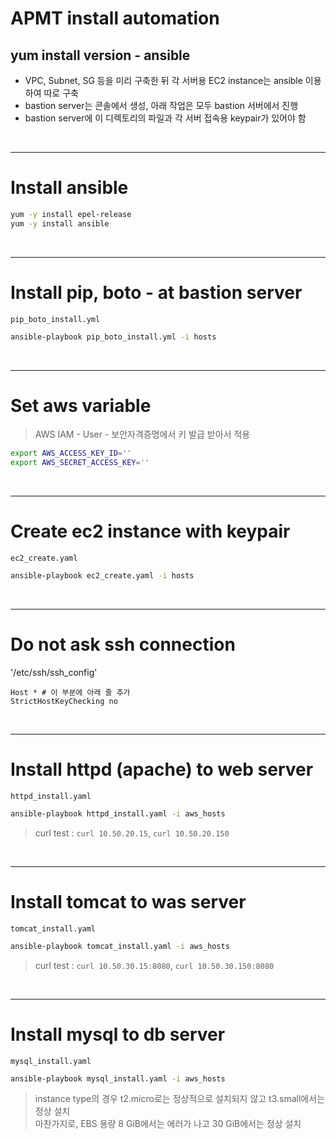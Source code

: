 # APMT install automation
## yum install version - ansible

- VPC, Subnet, SG 등을 미리 구축한 뒤 각 서버용 EC2 instance는 ansible 이용하여 따로 구축
- bastion server는 콘솔에서 생성, 아래 작업은 모두 bastion 서버에서 진행
- bastion server에 이 디렉토리의 파일과 각 서버 접속용 keypair가 있어야 함  
</br>


---
# Install ansible
```sh
yum -y install epel-release
yum -y install ansible
```
</br>

---
# Install pip, boto - at bastion server
`pip_boto_install.yml`
```sh
ansible-playbook pip_boto_install.yml -i hosts
```
</br>

---
# Set aws variable
> AWS IAM - User - 보안자격증명에서 키 발급 받아서 적용
```sh
export AWS_ACCESS_KEY_ID=''
export AWS_SECRET_ACCESS_KEY=''
```
</br>

---
# Create ec2 instance with keypair
`ec2_create.yaml`
```sh
ansible-playbook ec2_create.yaml -i hosts
```
</br>
  
---
# Do not ask ssh connection
'/etc/ssh/ssh_config'
```
Host * # 이 부분에 아래 줄 추가
StrictHostKeyChecking no
```
</br>

---
# Install httpd (apache) to web server
`httpd_install.yaml`
```sh
ansible-playbook httpd_install.yaml -i aws_hosts
```
> curl test : `curl 10.50.20.15`, `curl 10.50.20.150`  

</br>

---
# Install tomcat to was server
`tomcat_install.yaml`
```sh
ansible-playbook tomcat_install.yaml -i aws_hosts
```
> curl test : `curl 10.50.30.15:8080`, `curl 10.50.30.150:8080`  

</br>

---
# Install mysql to db server
`mysql_install.yaml`
```sh
ansible-playbook mysql_install.yaml -i aws_hosts
```

> instance type의 경우 t2.micro로는 정상적으로 설치되지 않고 t3.small에서는 정상 설치  
> 마찬가지로, EBS 용량 8 GiB에서는 에러가 나고 30 GiB에서는 정상 설치

</br>